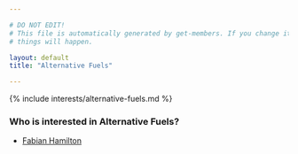 ```yaml
---

# DO NOT EDIT!
# This file is automatically generated by get-members. If you change it, bad
# things will happen.

layout: default
title: "Alternative Fuels"

---
```


{% include interests/alternative-fuels.md %}

### Who is interested in Alternative Fuels?


* [Fabian Hamilton](../members/fabian-hamilton.html)
